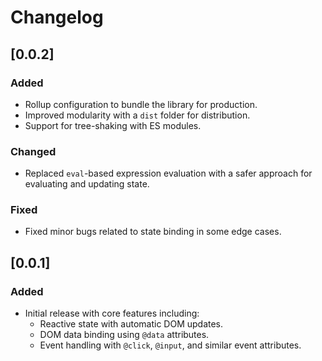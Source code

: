 # Changelog

## [0.0.2]

### Added
- Rollup configuration to bundle the library for production.
- Improved modularity with a `dist` folder for distribution.
- Support for tree-shaking with ES modules.

### Changed
- Replaced `eval`-based expression evaluation with a safer approach for evaluating and updating state.

### Fixed
- Fixed minor bugs related to state binding in some edge cases.

## [0.0.1]

### Added
- Initial release with core features including:
  - Reactive state with automatic DOM updates.
  - DOM data binding using `@data` attributes.
  - Event handling with `@click`, `@input`, and similar event attributes.